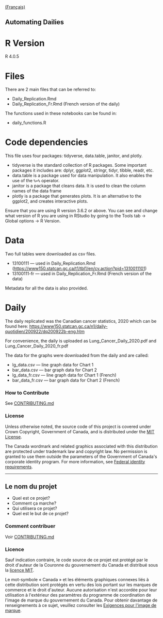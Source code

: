 [(Français)](#le-nom-du-projet)

## Automating Dailies

# R Version
R 4.0.5

# Files

There are 2 main files that can be referred to:
- Daily_Replication.Rmd
- Daily_Replication_Fr.Rmd (French version of the daily)

The functions used in these notebooks can be found in:
- daily_functions.R

# Code dependencies

This file uses four packages: tidyverse, data.table, janitor, and plotly.

- tidyverse is the standard collection of R packages. Some important packages it includes are: dplyr, ggplot2, stringr, tidyr, tibble, readr, etc.
- data.table is a package used for data manipulation. It also enables the use of the `%>%` operator.
- janitor is a package that cleans data. It is used to clean the column names of the data frame
- plotly is a package that generates plots. It is an alternative to the ggplot2, and creates interactive plots.

Ensure that you are using R version 3.6.2 or above. You can see and change what version of R you are using in RStudio by going to the Tools tab -> Global options -> R Version.

# Data

Two full tables were downloaded as csv files.
- 13100111 — used in Daily_Replication.Rmd (https://www150.statcan.gc.ca/t1/tbl1/en/cv.action?pid=1310011101)
- 13100111-fr — used in Daily_Replication_Fr.Rmd (French version of the data)

Metadata for all the data is also provided.

# Daily

The daily replicated was the Canadian cancer statistics, 2020 which can be found here: https://www150.statcan.gc.ca/n1/daily-quotidien/200922/dq200922b-eng.htm

For convenience, the daily is uploaded as Lung_Cancer_Daily_2020.pdf and Lung_Cancer_Daily_2020_fr.pdf

The data for the graphs were downloaded from the daily and are called:
- lg_data.csv — line graph data for Chart 1
- bar_data.csv — bar graph data for Chart 2
- lg_data_fr.csv — line graph data for Chart 1 (French)
- bar_data_fr.csv — bar graph data for Chart 2 (French)

### How to Contribute

See [CONTRIBUTING.md](CONTRIBUTING.md)

### License

Unless otherwise noted, the source code of this project is covered under Crown Copyright, Government of Canada, and is distributed under the [MIT License](LICENSE).

The Canada wordmark and related graphics associated with this distribution are protected under trademark law and copyright law. No permission is granted to use them outside the parameters of the Government of Canada's corporate identity program. For more information, see [Federal identity requirements](https://www.canada.ca/en/treasury-board-secretariat/topics/government-communications/federal-identity-requirements.html).

______________________

## Le nom du projet

- Quel est ce projet?
- Comment ça marche?
- Qui utilisera ce projet?
- Quel est le but de ce projet?

### Comment contribuer

Voir [CONTRIBUTING.md](CONTRIBUTING.md)

### Licence

Sauf indication contraire, le code source de ce projet est protégé par le droit d'auteur de la Couronne du gouvernement du Canada et distribué sous la [licence MIT](LICENSE).

Le mot-symbole « Canada » et les éléments graphiques connexes liés à cette distribution sont protégés en vertu des lois portant sur les marques de commerce et le droit d'auteur. Aucune autorisation n'est accordée pour leur utilisation à l'extérieur des paramètres du programme de coordination de l'image de marque du gouvernement du Canada. Pour obtenir davantage de renseignements à ce sujet, veuillez consulter les [Exigences pour l'image de marque](https://www.canada.ca/fr/secretariat-conseil-tresor/sujets/communications-gouvernementales/exigences-image-marque.html).
